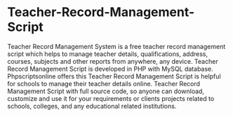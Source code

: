 # Teacher-Record-Management-Script
Teacher Record Management System is a free teacher record management script which helps to manage teacher details, qualifications, address, courses, subjects and other reports from anywhere, any device. Teacher Record Management Script is developed in PHP with MySQL database. Phpscriptsonline offers this Teacher Record Management Script is helpful for schools to manage their teacher details online. Teacher Record Management Script with full source code, so anyone can download, customize and use it for your requirements or clients projects related to schools, colleges, and any educational related institutions.
